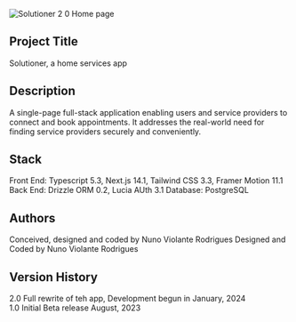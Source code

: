 ![Solutioner 2 0 Home page](https://github.com/user-attachments/assets/94195c29-7dfe-400b-975f-ccdd78e9f0c8)

## Project Title

Solutioner, a home services app

## Description

A single-page full-stack application enabling users and service providers to connect and book appointments. It addresses the real-world need for finding service providers securely and conveniently.

## Stack

Front End: Typescript 5.3, Next.js 14.1, Tailwind CSS 3.3, Framer Motion 11.1
Back End: Drizzle ORM 0.2, Lucia AUth 3.1
Database: PostgreSQL

## Authors
Conceived, designed and coded by Nuno Violante Rodrigues
Designed and Coded by Nuno Violante Rodrigues

## Version History

2.0 Full rewrite of teh app, Development begun in January, 2024  
1.0 Initial Beta release August, 2023


